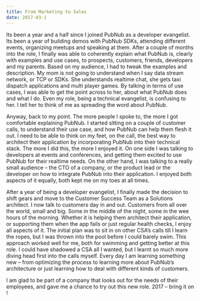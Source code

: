 ```yaml
---
title: From Marketing to Sales
date: 2017-03-1
---
```

Its been a year and a half since I joined PubNub as a developer evangelist. Its been a year of building demos with PubNub SDKs, attending different events, organizing meetups and speaking at them. After a couple of months into the role, I finally was able to coherently explain what PubNub is, clearly with examples and use cases, to prospects, customers, friends, developers and my parents. Based on my audience, I had to tweak the examples and description. My mom is not going to understand when I say data stream network, or TCP or SDKs. She understands realtime chat, she gets taxi dispatch applications and multi player games. By talking in terms of use cases, I was able to get the point across to her, about what PubNub does and what I do. Even my role, being a technical evangelist, is confusing to her. I tell her to think of me as spreading the word about PubNub.

Anyway, back to my point. The more people I spoke to, the more I got comfortable explaining PubNub. I started sitting on a couple of customer calls, to understand their use case, and how PubNub can help them flesh it out. I need to be able to think on my feet, on the call, the best way to architect their application by incorporating PubNub into their technical stack. The more I did this, the more I enjoyed it. On one side I was talking to developers at events and conferences, and getting them excited to use PubNub for their realtime needs. On the other hand, I was talking to a really small audience – the CTO of a company, or the product lead or the developer on how to integrate PubNub into their application. I enjoyed both aspects of it equally, both kept me on my toes at all times.

After a year of being a developer evangelist, I finally made the decision to shift gears and move to the Customer Success Team as a Solutions architect. I now talk to customers day in and out. Customers from all over the world, small and big. Some in the middle of the night, some in the wee hours of the morning. Whether it is helping them architect their application, or supporting them when the app fails or just regular health checks, I enjoy all aspects of it. The initial plan was to sit in on other CSA’s calls till I learn the ropes, but I was thrown into the pool before I could barely swim. This approach worked well for me, both for swimming and getting better at this role. I could have shadowed a CSA all I wanted, but I learnt so much more diving head first into the calls myself. Every day I am learning something new – from optimizing the process to learning more about PubNub’s architecture or just learning how to deal with different kinds of customers.

I am glad to be part of a company that looks out for the needs of their employees, and gave me a chance to try out this new role. 2017 – bring it on !


